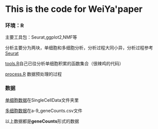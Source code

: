 # This is the code for WeiYa'paper

### 环境：R
主要工具包：Seurat,ggplot2,NMF等

分析主要分为两块，单细胞和多细胞分析，分析过程大同小异，分析过程参考[Seurat](https://satijalab.org/seurat/)

[tools.R](./tools.R)自己已往分析单细胞积累的函数集合（很辣鸡的代码）

[process.R](./process.R) 数据预处理的过程


### 数据
[单细胞数据](./SingleCellData)在SingleCellData文件夹里

[多细胞数据](./a-9_geneCounts.csv)在a-9_geneCounts.csv文件

以上数据都是**geneCounts**形式的数据
